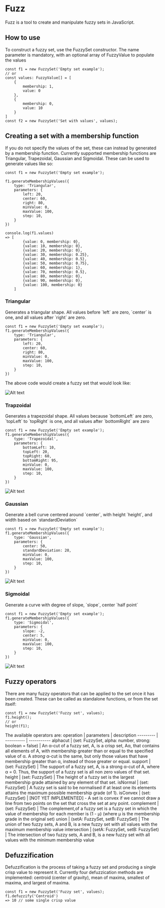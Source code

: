 <h1>Fuzz</h1>

Fuzz is a tool to create and manipulate fuzzy sets in JavaScript.

<h2>How to use</h2>

To construct a fuzzy set, use the FuzzySet constructor. The name parameter is mandatory, with an optional array of FuzzyValue to populate the values

```
const f1 = new FuzzySet('Empty set example');
// or
const values: FuzzyValue[] = [
    {
        membership: 1,
        value: 0
    },
    {
        membership: 0,
        value: 10
    }
]
const f2 = new FuzzySet('Set with values', values);
```

<h2>Creating a set with a membership function</h2>

If you do not specify the values of the set, these can instead by generated by a membership function. Currently supported membership functions are Triangular, Trapezoidal, Gaussian and Sigmoidal. These can be used to generate values like so:

```
const f1 = new FuzzySet('Empty set example');

f1.generateMembershipValues({
    type: 'Triangular',
    parameters: {
        left: 20,
        center: 60,
        right: 80,
        minValue: 0,
        maxValue: 100,
        step: 10,
    }
})

console.log(f1.values)
=> [
        {value: 0, membership: 0},
        {value: 10, membership: 0},
        {value: 20, membership: 0},
        {value: 30, membership: 0.25},
        {value: 40, membership: 0.5},
        {value: 50, membership: 0.75},
        {value: 60, membership: 1},
        {value: 70, membership: 0.5},
        {value: 80, membership: 0},
        {value: 90, membership: 0},
        {value: 100, membership: 0}
    ]
```

<h3>Triangular</h3>
Generates a triangular shape. All values before `left` are zero, `center` is one, and all values after `right` are zero.

```
const f1 = new FuzzySet('Empty set example');
f1.generateMembershipValues({
    type: 'Triangular',
    parameters: {
        left: 20,
        center: 60,
        right: 80,
        minValue: 0,
        maxValue: 100,
        step: 10,
    }
})
```

The above code would create a fuzzy set that would look like:

![Alt text](https://i.ibb.co/mJV98ZM/triangular-Mf.png 'Triangular membership function (plotted)')

<h3>Trapzoidal</h3>
Generates a trapezoidal shape. All values because `bottomLeft` are zero, `topLeft` to `topRight` is one, and all values after `bottomRight` are zero

```
const f1 = new FuzzySet('Empty set example');
f1.generateMembershipValues({
    type: 'Trapezoidal',
    parameters: {
        bottomLeft: 10,
        topLeft: 20,
        topRight: 60,
        bottomRight: 95,
        minValue: 0,
        maxValue: 100,
        step: 10,
    }
})
```

![Alt text](https://i.ibb.co/XtW7LCs/trapezoidal-Mf.png 'Trapezoidal membership function (plotted)')

<h3>Gaussian</h3>
Generate a bell curve centered around `center`, with height `height`, and width based on `standardDeviation`

```
const f1 = new FuzzySet('Empty set example');
f1.generateMembershipValues({
    type: 'Gaussian',
    parameters: {
        center: 50,
        standardDeviation: 20,
        minValue: 0,
        maxValue: 100,
        step: 10,
    }
})
```

![Alt text](https://i.ibb.co/NTGVMg1/gaussian-Mf.png 'Gaussian membership function (plotted)')

<h3>Sigmoidal</h3>
Generate a curve with degree of slope, `slope`, center `half point`

```
const f1 = new FuzzySet('Empty set example');
f1.generateMembershipValues({
    type: 'Sigmoidal',
    parameters: {
        slope: -2,
        center: 5,
        minValue: 0,
        maxValue: 100,
        step: 10,
    }
})
```

![Alt text](https://i.ibb.co/NpFvnPy/sigmoidal-Mf.png 'Sigmoidal membership function (plotted)')

<h2>Fuzzy operators</h2>

There are many fuzzy operators that can be applied to the set once it has been created. These can be called as standalone functions, or from the set itself:

```
const f1 = new FuzzySet('Fuzzy set', values);
f1.height();
// or
height(f1);
```

The available operators are:
operation | parameters | description
--------- | ---------- | -----------
alphacut | (set: FuzzySet, alpha: number, strong: boolean = false) | An α-cut of a fuzzy set, A, is a crisp set, Aα, that contains all elements of A, with membership greater than or equal to the specified value of α. A _strong_ α-cut is the same, but only those values that have membership greater than α, instead of those greater or equal.
support | (set: FuzzySet) | The support of a fuzzy set, A, is a strong α-cut of A, where α = 0. Thus, the support of a fuzzy set is all non zero values of that set.
height | (set: FuzzySet) | The height of a fuzzy set is the largest membership grade attained by any element of that set.
isNormal | (set: FuzzySet) | A fuzzy set is said to be normalised if at least one its elements attains the maximum possible membership grade (of 1).
isConvex | (set: FuzzySet) | [NOT YET IMPLEMENTED] - A set is convex if we cannot draw a line from two points on the set that cross the set at any point.
complement | (set: FuzzySet) | The complement,of a fuzzy set is a fuzzy set in which the value of membership for each member is (1 - μ) (where μ is the membership grade in the original set)
union | (setA: FuzzySet, setB: FuzzySet) | The union of two fuzzy sets, A and B, is a new fuzzy set with all values with the maximum membership value
intersection | (setA: FuzzySet, setB: FuzzySet) | The intersection of two fuzzy sets, A and B, is a new fuzzy set with all values with the minimum membership value

<h2>Defuzzification</h2>

Defuzzification is the process of taking a fuzzy set and producing a single crisp value to represent it. Currently four defuzzication methods are implemented: centroid (center of gravity), mean of maxima, smallest of maxima, and largest of maxima.

```
const f1 = new FuzzySet('Fuzzy set', values);
f1.defuzzify('Centroid')
=> 10 // some single crisp value
```
